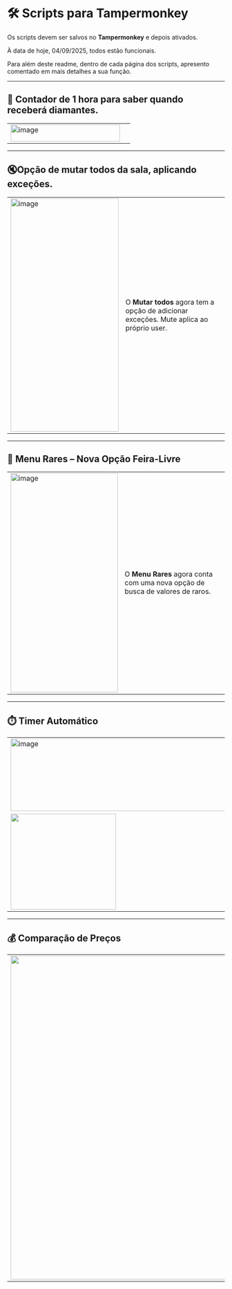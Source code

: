 # 🛠️ Scripts para Tampermonkey

Os scripts devem ser salvos no **Tampermonkey** e depois ativados. 

À data de hoje, 04/09/2025, todos estão funcionais.

Para além deste readme, dentro de cada página dos scripts, apresento comentado em mais detalhes a sua função. 

---
## 💎 Contador de 1 hora para saber quando receberá diamantes.
| | |
|---|---|
| <img width="253" height="39" alt="image" src="https://github.com/user-attachments/assets/c7cf8cff-c380-424e-82cd-0293c7956321" /> | 

---
## 🔇Opção de mutar todos da sala, aplicando exceções.
| | |
|---|---|
| <img width="250" height="540" alt="image" src="https://github.com/user-attachments/assets/9969f441-52d8-453e-94a8-d1bb087f966c" /> | O **Mutar todos** agora tem a opção de adicionar exceções. Mute aplica ao próprio user. |

---

## 📌 Menu Rares – Nova Opção Feira-Livre
| | |
|---|---|
| <img width="248" height="508" alt="image" src="https://github.com/user-attachments/assets/d8ba7eaa-573e-4564-b359-4c4c29a2740a" /> | O **Menu Rares** agora conta com uma nova opção de busca de valores de raros. |

---

## ⏱️ Timer Automático
| | |
|---|---|
| <img width="586" height="168" alt="image" src="https://github.com/user-attachments/assets/195c5e44-ba9f-4cad-9774-b799e0cd83b1" /> | Ao iniciar, é ativado um **timer**. E o carregamento pode ser acompanhado na consola |
| <img width="244" height="222" src="https://github.com/user-attachments/assets/bb8b9210-b68a-48df-a71d-00662385af01" /> | Após a ativação, surge também um campo para procurar o valor de raros. |

---

## 💰 Comparação de Preços
| | |
|---|---|
| <img width="750" src="https://github.com/user-attachments/assets/53ba2ef3-92d3-4f65-b16e-39234f20802e" /> | A *feira-livre* agora apresenta uma **comparação de preço de venda / valor**, com visualização intuitiva.<br><br>⬆️ **Vermelho** → preço de venda acima do valor do raro.<br>⬇️ **Verde** → preço de venda abaixo do valor do raro.<br>➡️ **Cinza** → preço de venda igual ao valor do raro. |

